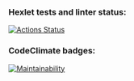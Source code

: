### Hexlet tests and linter status:
[![Actions Status](https://github.com/cheklinim/python-project-lvl1/workflows/hexlet-check/badge.svg)](https://github.com/cheklinim/python-project-lvl1/actions)

### CodeClimate badges:
[![Maintainability](https://api.codeclimate.com/v1/badges/f89dacd6c5ef102759f1/maintainability)](https://codeclimate.com/github/cheklinim/python-project-lvl1/maintainability)
